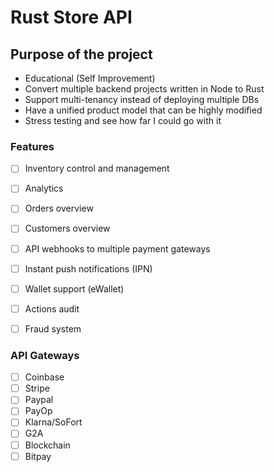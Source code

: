 # Rust Store API

## Purpose of the project
- Educational (Self Improvement)
- Convert multiple backend projects written in Node to Rust
- Support multi-tenancy instead of deploying multiple DBs
- Have a unified product model that can be highly modified
- Stress testing and see how far I could go with it


### Features
- [ ] Inventory control and management
- [ ] Analytics
- [ ] Orders overview 
- [ ] Customers overview
- [ ] API webhooks to multiple payment gateways
- [ ] Instant push notifications (IPN)
- [ ] Wallet support (eWallet)
- [ ] Actions audit
- [ ] Fraud system


### API Gateways
- [ ] Coinbase
- [ ] Stripe
- [ ] Paypal
- [ ] PayOp
- [ ] Klarna/SoFort
- [ ] G2A
- [ ] Blockchain
- [ ] Bitpay